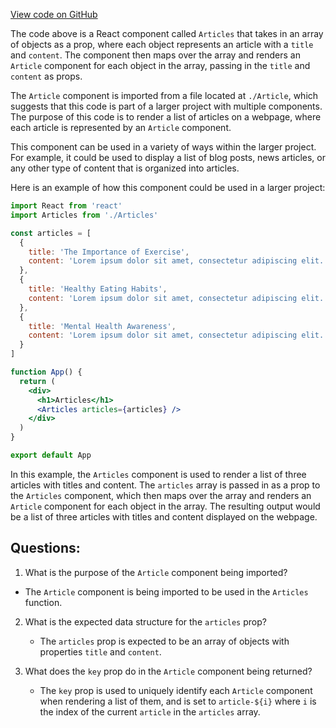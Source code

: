 [View code on GitHub](zoo-labs/zoo/blob/master/core/src/features/miso/Articles.tsx)

The code above is a React component called `Articles` that takes in an array of objects as a prop, where each object represents an article with a `title` and `content`. The component then maps over the array and renders an `Article` component for each object in the array, passing in the `title` and `content` as props. 

The `Article` component is imported from a file located at `./Article`, which suggests that this code is part of a larger project with multiple components. The purpose of this code is to render a list of articles on a webpage, where each article is represented by an `Article` component. 

This component can be used in a variety of ways within the larger project. For example, it could be used to display a list of blog posts, news articles, or any other type of content that is organized into articles. 

Here is an example of how this component could be used in a larger project:

```jsx
import React from 'react'
import Articles from './Articles'

const articles = [
  {
    title: 'The Importance of Exercise',
    content: 'Lorem ipsum dolor sit amet, consectetur adipiscing elit...'
  },
  {
    title: 'Healthy Eating Habits',
    content: 'Lorem ipsum dolor sit amet, consectetur adipiscing elit...'
  },
  {
    title: 'Mental Health Awareness',
    content: 'Lorem ipsum dolor sit amet, consectetur adipiscing elit...'
  }
]

function App() {
  return (
    <div>
      <h1>Articles</h1>
      <Articles articles={articles} />
    </div>
  )
}

export default App
```

In this example, the `Articles` component is used to render a list of three articles with titles and content. The `articles` array is passed in as a prop to the `Articles` component, which then maps over the array and renders an `Article` component for each object in the array. The resulting output would be a list of three articles with titles and content displayed on the webpage.
## Questions: 
 1. What is the purpose of the `Article` component being imported?
   - The `Article` component is being imported to be used in the `Articles` function.

2. What is the expected data structure for the `articles` prop?
   - The `articles` prop is expected to be an array of objects with properties `title` and `content`.

3. What does the `key` prop do in the `Article` component being returned?
   - The `key` prop is used to uniquely identify each `Article` component when rendering a list of them, and is set to `article-${i}` where `i` is the index of the current `article` in the `articles` array.